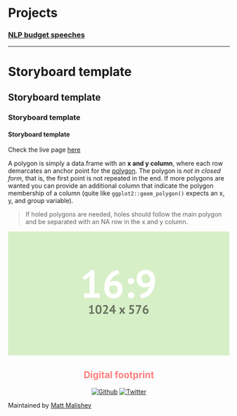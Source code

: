 # Projects  

### [NLP budget speeches](https://agevst.github.io/storyboard/speech/speech.html)          


******


# Storyboard template  

## Storyboard template    

### Storyboard template    

#### Storyboard template    

Check the live page [here](https://agevst.github.io/storyboard/storyboard.html)    

A polygon is simply a data.frame with an **x and y column**, where each row demarcates an anchor point for the <a href="https://github.com/agevst">polygon</a>. The polygon is _not in closed form_, that is, the first point is not repeated in the end. If more polygons are wanted you can provide an additional column that indicate the polygon membership of a column (quite like `ggplot2::geom_polygon()` expects an x, y, and group variable).   

> If holed polygons are needed, holes should follow the main polygon and be separated with an NA row in the x and y column.          

<!-- image -->
<div align="center">
	<img src="img/img_16x9.png" width="100%" height="33%" >
</div>

<div align="center">
	<h2 style="color:#FF7E7E">Digital footprint</h2>
	<p>
		<a href="https://github.com/agevst" target="_blank">
			<img alt="Github" src="https://img.shields.io/badge/GitHub-%2312100E.svg?&style=for-the-badge&logo=Github&logoColor=white" /></a> 
		<a href="https://twitter.com/theage" target="_blank">
			<img alt="Twitter" src="https://img.shields.io/badge/twitter-%231DA1F2.svg?&style=for-the-badge&logo=twitter&logoColor=white" /></a> 
	</p>
</div>

Maintained by <a href="https://github.com/darwinanddavis">Matt Malishev</a>     

